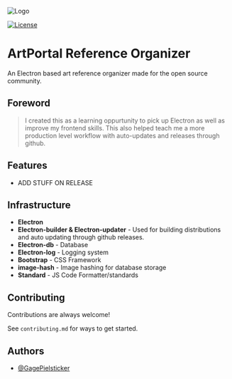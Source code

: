 
![Logo](https://github.com/JamesPielstickerPortfolio/ArtPortal-Client/blob/main/assets/logo-long.png?raw=true)


 [![License](https://img.shields.io/badge/license-MIT-green)](https://github.com/JamesPielstickerPortfolio/ArtPortal-Client/blob/master/LICENSE.md) 
# ArtPortal Reference Organizer

An Electron based art reference organizer made for the open source community.

## Foreword
> I created this as a learning oppurtunity to pick up Electron as well as improve my frontend skills. This also helped teach me a more production level workflow with auto-updates and releases through github.

## Features

- ADD STUFF ON RELEASE

## Infrastructure
- **Electron**
- **Electron-builder & Electron-updater** - Used for building distributions and auto updating through github releases.
- **Electron-db** - Database
- **Electron-log** - Logging system
- **Bootstrap** - CSS Framework
- **image-hash** - Image hashing for database storage
- **Standard** - JS Code Formatter/standards

## Contributing

Contributions are always welcome!

See `contributing.md` for ways to get started.


## Authors

- [@GagePielsticker](https://github.com/GagePielsticker)
